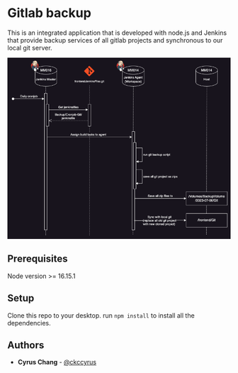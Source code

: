 # Gitlab backup


This is an integrated application that is developed with node.js and Jenkins that provide backup services of all gitlab projects and synchronous to our local git server.

![](./readme/git_backup.png)

## Prerequisites

Node version >= 16.15.1

## Setup

Clone this repo to your desktop.
run `npm install` to install all the dependencies.


<!-- ### Installing

## Running the tests

Explain how to run the automated tests for this system

### Sample Tests

Explain what these tests test and why

    Give an example

### Style test

Checks if the best practices and the right coding style has been used.

    Give an example

## Deployment

Add additional notes to deploy this on a live system

## Built With

  - [Contributor Covenant](https://www.contributor-covenant.org/) - Used
    for the Code of Conduct
  - [Creative Commons](https://creativecommons.org/) - Used to choose
    the license -->

## Authors

  - **Cyrus Chang**  -
    [@ckccyrus](https://github.com/ckccyrus)